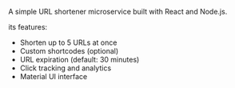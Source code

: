 

A simple URL shortener microservice built with React and Node.js.

its features:

- Shorten up to 5 URLs at once
- Custom shortcodes (optional)
- URL expiration (default: 30 minutes)
- Click tracking and analytics
- Material UI interface




